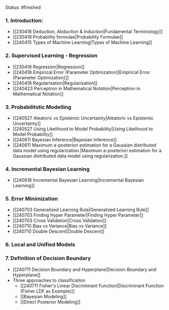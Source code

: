 Status: #finished
### 1. Introduction:
- [[230418 Deduction, Abduction & Induction|Fundamental Terminology]]
- [[230418 Probability formulae|Probability Formulae]]
- [[240415 Types of Machine Learning|Types of Machine Learning]]
### 2. Supervised Learning - Regression
- [[230418 Regression|Regression]]
- [[240418 Empirical Error (Parameter Optimization)|Empirical Error (Parameter Optimization)]]
- [[240418 Regularisation|Regularisation]]
- [[240423 Perceptron in Mathematical Notation|Perceptron in Mathematical Notation]]
### 3. Probabilitstic Modelling 
- [[240527 Aleatoric vs Epistemic Uncertainty|Aleatoric vs Epistemic Uncertainty]]
- [[240527 Using Likelihood to Model Probability|Using Likelihood to Model Probability]]
- [[240611 Bayesian Inference|Bayesian Inference]]
- [[240611 Maximum a-posteriori estimation for a Gaussian distributed data model using regularization.|Maximum a-posteriori estimation for a Gaussian distributed data model using regularization.]]
### 4. Incremental Bayesian Learning
- [[240618 Incremental Bayesian Learning|Incremental Bayesian Learning]]
### 5. Error Minimization
- [[240703 Generalized Learning Rule|Generalized Learning Rule]]
- [[240703 Finding Hyper Parameter|Finding Hyper Parameter]]
- [[240703 Cross Validation|Cross Validation]]
- [[240710 Bias vs Variance|Bias vs Variance]]
- [[240710 Double Descent|Double Descent]]
### 6. Local and Unified Models
### 7. Definition of Decision Boundary
- [[240711 Decision Boundary and Hyperplane|Decision Boundary and Hyperplane]]
- Three approaches to classification 
	- [[240711 Fisher's Linear Discriminant Function|Discriminant Function (Fisher LDF as Example)]]
	- [[Bayesian Modeling]]
	- [[Direct Posterior Modeling]]




